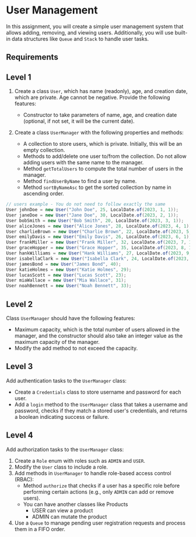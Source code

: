 # User Management

In this assignment, you will create a simple user management system that allows adding, removing, and viewing users. Additionally, you will use built-in data structures like `Queue` and `Stack` to handle user tasks.

## Requirements

## Level 1

1. Create a class `User`, which has name (readonly), age, and creation date, which are private. Age cannot be negative. Provide the following features:
    - Constructor to take parameters of name, age, and creation date (optional, if not set, it will be the current date).

2. Create a class `UserManager` with the following properties and methods:
    - A collection to store users, which is private. Initially, this will be an empty collection.
    - Methods to add/delete one user to/from the collection. Do not allow adding users with the same name to the manager.
    - Method `getTotalUsers` to compute the total number of users in the manager.
    - Method `findUserByName` to find a user by name.
    - Method `sortByNameAsc` to get the sorted collection by name in ascending order.

```java
// users example - You do not need to follow exactly the same
User johnDoe = new User("John Doe", 25, LocalDate.of(2023, 1, 1));
User janeDoe = new User("Jane Doe", 30, LocalDate.of(2023, 2, 1));
User bobSmith = new User("Bob Smith", 20, LocalDate.of(2023, 3, 1));
User aliceJones = new User("Alice Jones", 28, LocalDate.of(2023, 4, 1));
User charlieBrown = new User("Charlie Brown", 22, LocalDate.of(2023, 5, 1));
User emilyDavis = new User("Emily Davis", 26, LocalDate.of(2023, 6, 1));
User frankMiller = new User("Frank Miller", 32, LocalDate.of(2023, 7, 1));
User graceHopper = new User("Grace Hopper", 35, LocalDate.of(2023, 8, 1));
User hankWilliams = new User("Hank Williams", 27, LocalDate.of(2023, 9, 1));
User isabellaClark = new User("Isabella Clark", 24, LocalDate.of(2023, 10, 1));
User jamesBond = new User("James Bond", 40);
User katieHolmes = new User("Katie Holmes", 29);
User lucasScott = new User("Lucas Scott", 23);
User miaWallace = new User("Mia Wallace", 31);
User noahBennett = new User("Noah Bennett", 33);
```

## Level 2

Class `UserManager` should have the following features:
- Maximum capacity, which is the total number of users allowed in the manager, and the constructor should also take an integer value as the maximum capacity of the manager.
- Modify the add method to not exceed the capacity.

## Level 3

Add authentication tasks to the `UserManager` class:
- Create a `Credentials` class to store username and password for each user.
- Add a `login` method to the `UserManager` class that takes a username and password, checks if they match a stored user's credentials, and returns a boolean indicating success or failure.

## Level 4

Add authorization tasks to the `UserManager` class:
1. Create a `Role` enum with roles such as `ADMIN` and `USER`.
2. Modify the `User` class to include a role.
3. Add methods in `UserManager` to handle role-based access control (RBAC):
    - Method `authorize` that checks if a user has a specific role before performing certain actions (e.g., only `ADMIN` can add or remove users).
    - You can have another classes like Products
      - USER can view a product
      - ADMIN can mutate the product
4. Use a `Queue` to manage pending user registration requests and process them in a FIFO order.